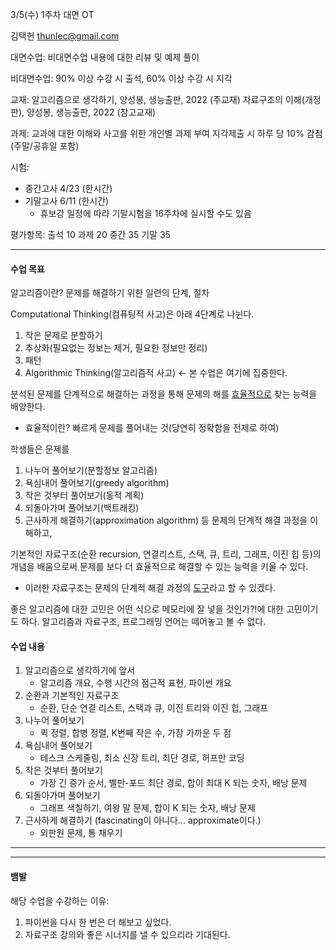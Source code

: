 3/5(수) 1주차 대면 OT

김택헌 thunlec@gmail.com

대면수업:
비대면수업 내용에 대한 리뷰 및 예제 풀이

비대면수업:
90% 이상 수강 시 출석, 60% 이상 수강 시 지각

교재:
알고리즘으로 생각하기, 양성봉, 생능출판, 2022 (주교재)
자료구조의 이해(개정판), 양성봉, 생능출판, 2022 (참고교재)

과제:
교과에 대한 이해와 사고를 위한 개인별 과제 부여
지각제출 시 하루 당 10% 감점(주말/공휴일 포함)

시험:
* 중간고사 4/23 (한시간)
* 기말고사 6/11 (한시간)
	* 휴보강 일정에 따라 기말시험을 16주차에 실시할 수도 있음

평가항목:
출석 10 과제 20 중간 35 기말 35

---

#### 수업 목표

알고리즘이란? 문제를 해결하기 위한 일련의 단계, 절차

Computational Thinking(컴퓨팅적 사고)은 아래 4단계로 나뉜다.
1. 작은 문제로 분할하기
2. 추상화(필요없는 정보는 제거, 필요한 정보만 정리)
3. 패턴
4. Algorithmic Thinking(알고리즘적 사고) <- 본 수업은 여기에 집중한다.

분석된 문제를 단계적으로 해결하는 과정을 통해 문제의 해를 <u>효율적으로</u> 찾는 능력을 배양한다.
* 효율적이란? 빠르게 문제를 풀어내는 것(당연히 정확함을 전제로 하여)

학생들은 문제를
1. 나누어 풀어보기(분할정보 알고리즘)
2. 욕심내어 풀어보기(greedy algorithm)
3. 작은 것부터 풀어보기(동적 계획)
4. 되돌아가며 풀어보기(백트래킹)
5. 근사하게 해결하기(approximation algorithm)
등 문제의 단계적 해결 과정을 이해하고,

기본적인 자료구조(순환 recursion, 연결리스트, 스택, 큐, 트리, 그래프, 이진 힙 등)의 개념을 배움으로써 문제를 보다 더 효율적으로 해결할 수 있는 능력을 키울 수 있다.
* 이러한 자료구조는 문제의 단계적 해결 과정의 <u>도구</u>라고 할 수 있겠다. 

좋은 알고리즘에 대한 고민은 어떤 식으로 메모리에 잘 넣을 것인가?!에 대한 고민이기도 하다.
알고리즘과 자료구조, 프로그래밍 언어는 떼어놓고 볼 수 없다.


#### 수업 내용
1. 알고리즘으로 생각하기에 앞서
	* 알고리즘 개요, 수행 시간의 점근적 표현, 파이썬 개요
2. 순환과 기본적인 자료구조
	* 순환, 단순 연결 리스트, 스택과 큐, 이진 트리와 이진 힙, 그래프
3. 나누어 풀어보기
	* 퀵 정렬, 합병 정렬, K번째 작은 수, 가장 가까운 두 점
4. 욕심내어 풀어보기
	* 테스크 스케줄링, 최소 신장 트리, 최단 경로, 허프만 코딩
5. 작은 것부터 풀어보기
	* 가장 긴 증가 순서, 벨만-포드 최단 경로, 합이 최대 K 되는 숫자, 배낭 문제
6. 되돌아가며 풀어보기
	* 그래프 색칠하기, 여왕 말 문제, 합이 K 되는 숫자, 배낭 문제
7. 근사하게 해결하기 (fascinating이 아니다... approximate이다.)
	* 외판원 문제, 통 채우기




---
---

#### 뱀발

해당 수업을 수강하는 이유:
1. 파이썬을 다시 한 번은 더 해보고 싶었다.
2. 자료구조 강의와 좋은 시너지를 낼 수 있으리라 기대된다.